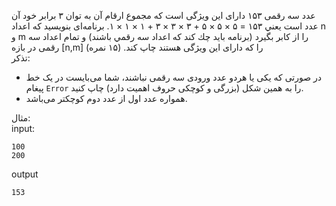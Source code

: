 عدد سه رقمی ۱۵۳ دارای اين ويژگی است كه مجموع ارقام آن به توان ٣ برابر خود آن عدد است يعني ۱۵۳ = ۵ × ۵ × ۵ + ۳ × ۳ × ۳ + ۱ × ۱ × ۱. برنامه‌ای بنويسيد كه اعداد n و m را از كابر بگيرد (برنامه بايد چك كند كه اعداد سه رقمي باشند) و تمام اعداد سه رقمی در بازه [n,m] را كه دارای اين ويژگی هستند چاپ کند. (۱۵ نمره)  
تذکر:  
* در صورتی که یکی یا هردو عدد ورودی سه رقمی نباشند، شما می‌بایست در یک خط پیغام `Error` را به همین شکل (بزرگی و کوچکی حروف اهمیت دارد) چاپ کنید.
* همواره عدد اول از عدد دوم کوچکتر می‌باشد.

مثال:  
input:
```
100
200
```

output
```
153

```